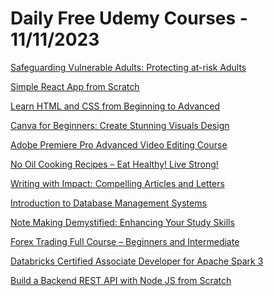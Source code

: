 # Daily Free Udemy Courses - 11/11/2023

[Safeguarding Vulnerable Adults: Protecting at-risk Adults](https://www.udemy.com/course/safeguarding-vulnerable-adults-protecting-at-risk-adults/?couponCode=NNOVEMBER)
[Simple React App from Scratch](https://www.udemy.com/course/build-a-simple-react-app-from-scratch/?couponCode=66900D0AECBAD76848F3)
[Learn HTML and CSS from Beginning to Advanced](https://www.udemy.com/course/learn-html-and-css-from-beginning-to-advanced/?couponCode=AEF458DB3370E8CBB18E)
[Canva for Beginners: Create Stunning Visuals Design](https://www.udemy.com/course/canva-for-beginners-create-stunning-visuals-design/?couponCode=FB0FAED9A85C584000E7)
[Adobe Premiere Pro Advanced Video Editing Course](https://www.udemy.com/course/adobe-premiere-pro-advanced-video-editing-course/?couponCode=1C8B88F80F1BDD5ED730)
[No Oil Cooking Recipes – Eat Healthy! Live Strong!](https://www.udemy.com/course/no-oil-cooking-recipes-no-cholesterol-fat-free-food/?couponCode=NOV2023FREE1)
[Writing with Impact: Compelling Articles and Letters](https://www.udemy.com/course/articles-and-lettersapplications/?couponCode=AE550C82D39424FFF5CA)
[Introduction to Database Management Systems](https://www.udemy.com/course/data-base-management-system-class-10-it/?couponCode=C4504D55EBBC8DBF9F23)
[Note Making Demystified: Enhancing Your Study Skills](https://www.udemy.com/course/note-making-format-procedure-and-points-to-remember/?couponCode=7C4B6BD5231B910AA364)
[Forex Trading Full Course – Beginners and Intermediate](https://www.udemy.com/course/forex-trading-full-course/?couponCode=FC4NOV)
[Databricks Certified Associate Developer for Apache Spark 3](https://www.udemy.com/course/databricks-associate-developer-for-apache-spark/?couponCode=FREENOV2023)
[Build a Backend REST API with Node JS from Scratch](https://www.udemy.com/course/build-backend-api-node-js-and-react-frontend/?couponCode=8080170A4DB8EF0995A2)
